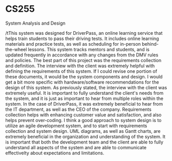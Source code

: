 # CS255
System Analysis and Design

/tThis system was designed for DriverPass, an online learning service that helps train students
to pass their driving tests. It includes online learning materials and practice tests, as well 
as scheduling for in-person behind-the-wheel lessons. This system tracks mentors and students, 
and is updated frequently in accordance with any changes from the DMV rules and policies.
The best part of this project was the requirements collection and definition. The interview 
with the client was extremely helpful with defining the requirements of this system. If I could 
revise one portion of these documents, it would be the system components and design. I would get 
a bit more specific with hardware/software recommendations for the design of this system.
As previously stated, the interview with the client was extremely useful. It is important to 
fully understand the client's needs from the system, and it is just as important to hear from 
multiple roles within the system. In the case of DriverPass, it was extremely beneficial to hear 
from the IT department, as well as the CEO of the company. Requirements collection helps with 
enhancing customer value and satisfaction, and also helps prevent over-coding.
I think a good approach to system design is to utilize an agile development system, and to 
start with requirements collection and system design. UML diagrams, as well as Gantt charts, 
are extremely beneficial in the organization and understanding of the system. It is important 
that both the development team and the client are able to fully understand all aspects of the 
system and are able to communicate effectivelty about expectations and limitations.
